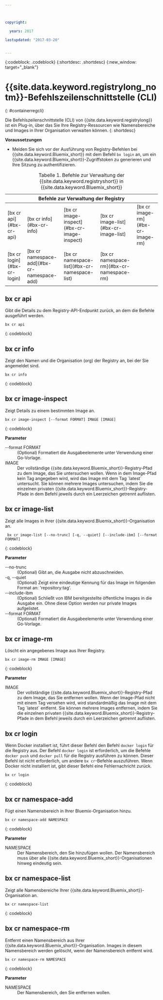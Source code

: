 ```yaml
---



copyright:

  years: 2017

lastupdated: "2017-03-20"


---
```


{:codeblock: .codeblock}
{:shortdesc: .shortdesc}
{:new_window: target="_blank"}

# {{site.data.keyword.registrylong_notm}}-Befehlszeilenschnittstelle (CLI)
{: #containerregcli}

Die Befehlszeilenschnittstelle (CLI) von {{site.data.keyword.registrylong}} ist ein Plug-in, über das Sie Ihre Registry-Ressourcen wie Namensbereiche und Images in Ihrer Organisation verwalten können.
{: shortdesc}

**Voraussetzungen**
* Melden Sie sich vor der Ausführung von Registry-Befehlen bei {{site.data.keyword.Bluemix_short}} mit dem Befehl `bx login` an, um ein {{site.data.keyword.Bluemix_short}}-Zugriffstoken zu generieren und Ihre Sitzung zu authentifizieren. 

<table summary="Container-Registry verwalten">
<caption>Tabelle 1. Befehle zur Verwaltung der {{site.data.keyword.registryshort}} in {{site.data.keyword.Bluemix_short}}
</caption>
 <thead>
 <th colspan="5">Befehle zur Verwaltung der Registry</th>
 </thead>
 <tbody>
 <tr>
 <td>[bx cr api](#bx-cr-api)</td>
 <td>[bx cr info](#bx-cr-info)</td>
 <td>[bx cr image-inspect](#bx-cr-image-inspect)</td>
 <td>[bx cr image-list](#bx-cr-image-list)</td>
 <td>[bx cr image-rm](#bx-cr-image-rm)</td>
 </tr>
 <tr>
 <td>[bx cr login](#bx-cr-login)</td>
 <td>[bx cr namespace-add](#bx-cr-namespace-add)</td>
 <td>[bx cr namespace-list](#bx-cr-namespace-list)</td>
 <td>[bx cr namespace-rm](#bx-cr-namespace-rm)</td>
 </tr></tbody></table>


## bx cr api
Gibt die Details zu dem Registry-API-Endpunkt zurück, an dem die Befehle ausgeführt werden. 

```
bx cr api
```
{: codeblock}


## bx cr info
Zeigt den Namen und die Organisation (org) der Registry an, bei der Sie angemeldet sind. 

```
bx cr info
```
{: codeblock}


## bx cr image-inspect
Zeigt Details zu einem bestimmten Image an. 

```
bx cr image-inspect [--format FORMAT] IMAGE [IMAGE]
```
{: codeblock}

**Parameter**
<dl>
<dt>--format FORMAT</dt>
<dd>(Optional) Formatiert die Ausgabeelemente unter Verwendung einer Go-Vorlage. </dd>
<dt>IMAGE</dt>
<dd>Der vollständige {{site.data.keyword.Bluemix_short}}-Registry-Pfad zu dem Image, das Sie untersuchen wollen. Wenn in dem Image-Pfad kein Tag angegeben wird, wird das Image mit dem Tag `latest` untersucht. Sie können mehrere Images untersuchen, indem Sie die einzelnen privaten {{site.data.keyword.Bluemix_short}}-Registry-Pfade in dem Befehl jeweils durch ein Leerzeichen getrennt auflisten. </dd>
</dl>


## bx cr image-list
Zeigt alle Images in Ihrer {{site.data.keyword.Bluemix_short}}-Organisation an. 

```
 bx cr image-list [--no-trunc] [-q, --quiet] [--include-ibm] [--format FORMAT]
```
{: codeblock}

**Parameter**
<dl>
<dt>--no-trunc</dt>
<dd>(Optional) Gibt an, die Ausgabe nicht abzuschneiden. </dd>
<dt>-q, --quiet</dt>
<dd>(Optional) Zeigt eine eindeutige Kennung für das Image im folgenden Format an: 'repository:tag'. </dd>
<dt>--include-ibm</dt>
<dd>(Optional) Schließt von IBM bereitgestellte öffentliche Images in die Ausgabe ein. Ohne diese Option werden nur private Images aufgelistet. </dd>
<dt>--format FORMAT</dt>
<dd>(Optional) Formatiert die Ausgabeelemente unter Verwendung einer Go-Vorlage. </dd>
</dl>


## bx cr image-rm
Löscht ein angegebenes Image aus Ihrer Registry. 

```
bx cr image-rm IMAGE [IMAGE]
```
{: codeblock}

**Parameter**
<dl>
<dt>IMAGE</dt>
<dd>Der vollständige {{site.data.keyword.Bluemix_short}}-Registry-Pfad zu dem Image, das Sie entfernen wollen. Wenn der Image-Pfad nicht mit einem Tag versehen wird, wird standardmäßig das Image mit dem Tag `latest` entfernt. Sie können mehrere Images entfernen, indem Sie die einzelnen privaten {{site.data.keyword.Bluemix_short}}-Registry-Pfade in dem Befehl jeweils durch ein Leerzeichen getrennt auflisten. </dd>
</dl>


## bx cr login
Wenn Docker installiert ist, führt dieser Befehl den Befehl `docker login` für die Registry aus. Der Befehl `docker login` ist erforderlich, um die Befehle `docker push` und `docker pull` für die Registry ausführen zu können. Dieser Befehl ist nicht erforderlich, um andere `bx cr`-Befehle auszuführen. Wenn Docker nicht installiert ist, gibt dieser Befehl eine Fehlernachricht zurück. 

```
bx cr login
```
{: codeblock}


## bx cr namespace-add
Fügt einen Namensbereich in Ihrer Bluemix-Organisation hinzu.  

```
bx cr namespace-add NAMESPACE
```
{: codeblock}

**Parameter**
<dl>
<dt>NAMESPACE</dt>
<dd>Der Namensbereich, den Sie hinzufügen wollen. Der Namensbereich muss über alle {{site.data.keyword.Bluemix_short}}-Organisationen hinweg eindeutig sein. </dd>
</dl>


## bx cr namespace-list
Zeigt alle Namensbereiche Ihrer {{site.data.keyword.Bluemix_short}}-Organisation an. 

```
bx cr namespace-list
```
{: codeblock}


## bx cr namespace-rm
Entfernt einen Namensbereich aus Ihrer {{site.data.keyword.Bluemix_short}}-Organisation. Images in diesem Namensbereich werden gelöscht, wenn der Namensbereich entfernt wird. 

```
bx cr namespace-rm NAMESPACE
```
{: codeblock}

**Parameter**
<dl>
<dt>NAMESPACE</dt>
<dd>Der Namensbereich, den Sie entfernen wollen. </dd>
</dl>
